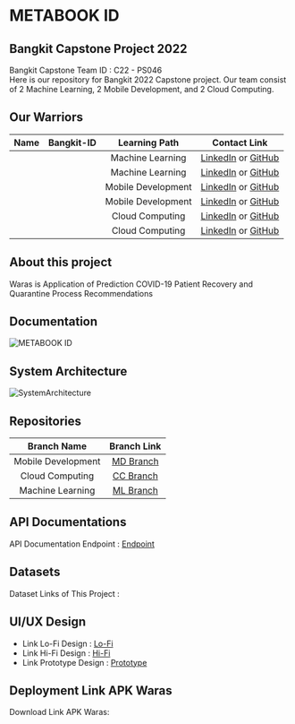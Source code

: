 # METABOOK ID

## Bangkit Capstone Project 2022

Bangkit Capstone Team ID : C22 - PS046 <br>
Here is our repository for Bangkit 2022 Capstone project. Our team consist of 2 Machine Learning, 2 Mobile Development, and 2 Cloud Computing.

## Our Warriors

|              Name              | Bangkit-ID |   Learning Path    |                                                       Contact Link                                                       |
| :----------------------------: | :--------: | :----------------: | :----------------------------------------------------------------------------------------------------------------------: |
|  |  |  Machine Learning  |            [LinkedIn]() or [GitHub]()             |
|         |  |  Machine Learning  |                [LinkedIn]() or [GitHub]()                |
|                      |  | Mobile Development |              [LinkedIn]() or [GitHub]()               |
|         |  | Mobile Development |    [LinkedIn]() or [GitHub]()     |
|             |  |  Cloud Computing   | [LinkedIn]() or [GitHub]() |
|                 |  |  Cloud Computing   |        [LinkedIn]() or [GitHub]()        |

## About this project

Waras is Application of Prediction COVID-19 Patient Recovery and Quarantine Process Recommendations

## Documentation

![METABOOK ID]()

## System Architecture

![SystemArchitecture]()

## Repositories

|    Branch Name     |                                      Branch Link                                         |
| :----------------: | :--------------------------------------------------------------------------------------: |
| Mobile Development | [MD Branch]([https://github.com/yuliusius1/waras-bangkit-capstone-2022/tree/android-dev1](https://github.com/darkswan12/Metabook-Indonesia/tree/md-dev)) |
|  Cloud Computing   | [CC Branch]([https://github.com/yuliusius1/waras-bangkit-capstone-2022/tree/cc-dev1](https://github.com/darkswan12/Metabook-Indonesia/tree/cc-dev))      |
|  Machine Learning  | [ML Branch]([https://github.com/yuliusius1/waras-bangkit-capstone-2022/tree/ml-dev](https://github.com/darkswan12/Metabook-Indonesia/tree/ml-dev))       |

## API Documentations

API Documentation Endpoint : [Endpoint]()

## Datasets

Dataset Links of This Project :



## UI/UX Design

- Link Lo-Fi Design : [Lo-Fi]()
- Link Hi-Fi Design : [Hi-Fi]()
- Link Prototype Design : [Prototype]()

## Deployment Link APK Waras

Download Link APK Waras:<br>
